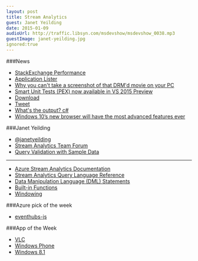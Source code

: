 ```yaml
---
layout: post
title: Stream Analytics
guest: Janet Yeilding
date: 2015-01-09
audioUrl: http://traffic.libsyn.com/msdevshow/msdevshow_0038.mp3
guestImage: janet-yeilding.jpg
ignored:true
---
```


###News

 - [StackExchange Performance](http://stackexchange.com/performance)
 - [Application Lister](https://github.com/caschw/ApplicationLister)
 - [Why you can't take a screenshot of that DRM'd movie on your PC](http://www.alexrad.me/discourse/why-rosyna-cant-take-a-movie-screenshot.html)
 - [Smart Unit Tests (PEX) now available in VS 2015 Preview](http://blogs.msdn.com/b/visualstudioalm/archive/2014/11/19/introducing-smart-unit-tests.aspx)
  - [Download](http://www.visualstudio.com/en-us/downloads/visual-studio-2015-downloads-vs)
  - [Tweet](https://twitter.com/msdev/status/550728162397933568)
 - [What's the output? c\#](http://www.volatileread.com/wiki/Index?id=1073)
 - [Windows 10’s new browser will have the most advanced features ever](http://www.theverge.com/2015/1/8/7516489/windows-10-new-browser-spartan-features)

###Janet Yeilding

 - [@janetyeilding](https://twitter.com/janetyeilding)
 - [Stream Analytics Team Forum](http://blogs.msdn.com/b/streamanalytics/)
 - [Query Validation with Sample Data](http://blogs.msdn.com/b/streamanalytics/archive/2014/11/12/update-to-stream-analytics.aspx)

------------

 - [Azure Stream Analytics Documentation](http://azure.microsoft.com/en-us/documentation/services/stream-analytics/)
 - [Stream Analytics Query Language Reference](http://msdn.microsoft.com/en-us/library/azure/dn834998.aspx)
  - [Data Manipulation Language (DML) Statements](http://msdn.microsoft.com/en-us/library/azure/dn835006.aspx)
  - [Built-in Functions](http://msdn.microsoft.com/en-us/library/azure/dn835030.aspx)
 - [Windowing](http://msdn.microsoft.com/en-us/library/azure/dn835019.aspx)

###Azure pick of the week

-   [eventhubs-js](https://github.com/ytechie/eventhubs-js)

###App of the Week

 - [VLC](http://www.videolan.org/vlc/)
  - [Windows Phone](http://www.windowsphone.com/s?appid=44fa83f7-a98d-4647-b9d4-c35ed729d0c9)
  - [Windows 8.1](http://apps.microsoft.com/windows/en-us/app/vlc-for-windows-8/c527ff2d-b5d0-45b6-bfc3-92fb7357ef72)
